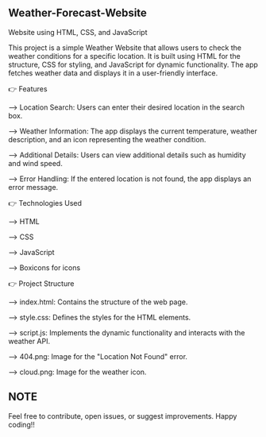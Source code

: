 ## Weather-Forecast-Website ##
Website using HTML, CSS, and JavaScript

This project is a simple Weather Website that allows users to check the weather conditions for a specific location. It is built using HTML for the structure, CSS for styling, and JavaScript for dynamic functionality. The app fetches weather data and displays it in a user-friendly interface.

👉 Features

--> Location Search: Users can enter their desired location in the search box.

--> Weather Information: The app displays the current temperature, weather description, and an icon representing the weather condition.

--> Additional Details: Users can view additional details such as humidity and wind speed.

--> Error Handling: If the entered location is not found, the app displays an error message.

👉 Technologies Used

--> HTML

--> CSS

--> JavaScript

--> Boxicons for icons

👉 Project Structure

--> index.html: Contains the structure of the web page.

--> style.css: Defines the styles for the HTML elements.

--> script.js: Implements the dynamic functionality and interacts with the weather API.

--> 404.png: Image for the "Location Not Found" error.

--> cloud.png: Image for the weather icon.

## NOTE ##
Feel free to contribute, open issues, or suggest improvements. Happy coding!!
